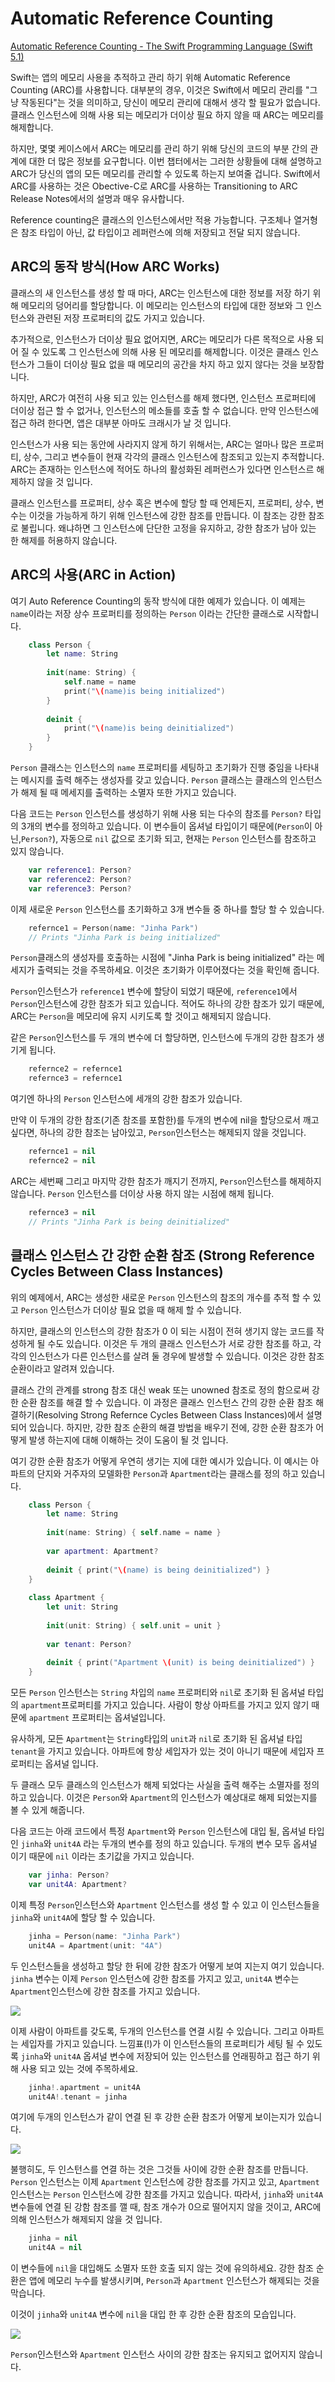 # Automatic Reference Counting

[Automatic Reference Counting - The Swift Programming Language (Swift 5.1)](https://docs.swift.org/swift-book/LanguageGuide/AutomaticReferenceCounting.html)

Swift는 앱의 메모리 사용을 추적하고 관리 하기 위해 Automatic Reference Counting (ARC)를 사용합니다. 대부분의 경우, 이것은 Swift에서 메모리 관리를 "그냥 작동된다"는 것을 의미하고, 당신이 메모리 관리에 대해서 생각 할 필요가 없습니다. 클래스 인스턴스에 의해 사용 되는 메모리가 더이상 필요 하지 않을 때 ARC는 메모리를 해제합니다.

하지만, 몇몇 케이스에서 ARC는 메모리를 관리 하기 위해 당신의 코드의 부분 간의 관계에 대한 더 많은 정보를 요구합니다. 이번 챕터에서는 그러한 상황들에 대해 설명하고 ARC가 당신의 앱의 모든 메모리를 관리할 수 있도록 하는지 보여줄 겁니다. Swift에서 ARC를 사용하는 것은 Obective-C로 ARC를 사용하는 Transitioning to ARC Release Notes에서의 설명과 매우 유사합니다.

Reference counting은 클래스의 인스턴스에서만 적용 가능합니다. 구조체나 열거형은 참조 타입이 아닌, 값 타입이고 레퍼런스에 의해 저장되고 전달 되지 않습니다.

## ARC의 동작 방식(How ARC Works)

클래스의 새 인스턴스를 생성 할 때 마다, ARC는 인스턴스에 대한 정보를 저장 하기 위해 메모리의 덩어리를 할당합니다. 이 메모리는 인스턴스의 타입에 대한 정보와 그 인스턴스와 관련된 저장 프로퍼티의 값도 가지고 있습니다.

추가적으로, 인스턴스가 더이상 필요 없어지면, ARC는 메모리가 다른 목적으로 사용 되어 질 수 있도록 그 인스턴스에 의해 사용 된 메모리를 해제합니다. 이것은 클래스 인스턴스가 그들이 더이상 필요 없을 때 메모리의 공간을 차지 하고 있지 않다는 것을 보장합니다.

하지만, ARC가 여전히 사용 되고 있는 인스턴스를 해제 했다면, 인스턴스 프로퍼티에 더이상 접근 할 수 없거나, 인스턴스의 메소들를 호출 할 수 없습니다. 만약 인스턴스에 접근 하려 한다면, 앱은 대부분 아마도 크래시가 날 것 입니다.

인스턴스가 사용 되는 동안에 사라지지 않게 하기 위해서는, ARC는 얼마나 많은 프로퍼티, 상수, 그리고 변수들이 현재 각각의 클래스 인스턴스에 참조되고 있는지 추적합니다. ARC는 존재하는 인스턴스에 적어도 하나의 활성화된 레퍼런스가 있다면 인스턴스르 해제하지 않을 것 입니다.

클래스 인스턴스를 프로퍼티, 상수 혹은 변수에 할당 할 때 언제든지, 프로퍼티, 상수, 변수는 이것을 가능하게 하기 위해 인스턴스에 강한 참조를 만듭니다. 이 참조는 강한 참조로 불립니다. 왜냐하면 그 인스턴스에 단단한 고정을 유지하고, 강한 참조가 남아 있는 한 해제를 허용하지 않습니다.

## ARC의 사용(ARC in Action)

여기 Auto Reference Counting의 동작 방식에 대한 예제가 있습니다. 이 예제는 `name`이라는 저장 상수 프로퍼티를 정의하는 `Person` 이라는 간단한 클래스로 시작합니다.

```swift
    class Person {
    	let name: String
    
    	init(name: String) {
    		self.name = name
    		print("\(name)is being initialized")
    	}
    
    	deinit {
    		print("\(name)is being deinitialized")
    	}
    }
```

 `Person` 클래스는 인스턴스의 `name` 프로퍼티를 세팅하고 초기화가 진행 중임을 나타내는 메시지를 출력 해주는 생성자를 갖고 있습니다. `Person` 클래스는 클래스의 인스턴스가 해제 될 때 메세지를 출력하는 소멸자 또한 가지고 있습니다.

다음 코드는 `Person` 인스턴스를 생성하기 위해 사용 되는 다수의 참조를  `Person?` 타입의 3개의 변수를 정의하고 있습니다. 이 변수들이 옵셔널 타입이기 때문에(`Person`이 아닌,`Person?`), 자동으로 `nil` 값으로 초기화 되고, 현재는 `Person` 인스턴스를 참조하고 있지 않습니다.

```swift
    var reference1: Person?
    var reference2: Person?
    var reference3: Person?
```

이제 새로운 `Person` 인스턴스를 초기화하고 3개 변수들 중 하나를 할당 할 수 있습니다.

```swift
    refernce1 = Person(name: "Jinha Park")
    // Prints "Jinha Park is being initialized"
```

`Person`클래스의 생성자를 호출하는 시점에 "Jinha Park is being initialized" 라는 메세지가 출력되는 것을 주목하세요. 이것은 초기화가 이루어졌다는 것을 확인해 줍니다.

`Person`인스턴스가 `reference1` 변수에 할당이 되었기 때문에, `reference1`에서 `Person`인스턴스에 강한 참조가 되고 있습니다. 적어도 하나의 강한 참조가 있기 때문에, ARC는 `Person`을 메모리에 유지 시키도록 할 것이고 해제되지 않습니다.

같은 `Person`인스턴스를 두 개의 변수에 더 할당하면, 인스턴스에 두개의 강한 참조가 생기게 됩니다.

```swift
    refernce2 = refernce1
    refernce3 = refernce1
```

여기엔 하나의 `Person` 인스턴스에 세개의 강한 참조가 있습니다.

만약 이 두개의 강한 참조(기존 참조를 포함한)를 두개의 변수에 nil을 할당으로서 깨고 싶다면, 하나의 강한 참조는 남아있고, `Person`인스턴스는 해제되지 않을 것입니다.

```swift
    refernce1 = nil
    refernce2 = nil
```

ARC는 세번째 그리고 마지막 강한 참조가 깨지기 전까지, `Person`인스턴스를 해제하지 않습니다. `Person` 인스턴스를 더이상 사용 하지 않는 시점에 해제 됩니다.

```swift
    refernce3 = nil
    // Prints "Jinha Park is being deinitialized"
```

## 클래스 인스턴스 간 강한 순환 참조 (Strong Reference Cycles Between Class Instances)

위의 예제에서, ARC는 생성한 새로운 `Person` 인스턴스의 참조의 개수를 추적 할 수 있고 `Person` 인스턴스가 더이상 필요 없을 때 해제 할 수 있습니다.

하지만, 클래스의 인스턴스의 강한 참조가 0 이 되는 시점이 전혀 생기지 않는 코드를 작성하게 될 수도 있습니다. 이것은 두 개의 클래스 인스턴스가 서로 강한 참조를 하고, 각각의 인스턴스가 다른 인스턴스를 살려 둘 경우에 발생할 수 있습니다. 이것은 강한 참조 순환이라고 알려져 있습니다.

클래스 간의 관계를 strong 참조 대신 weak 또는 unowned 참조로 정의 함으로써 강한 순환 참조를 해결 할 수 있습니다. 이 과정은 클래스 인스턴스 간의 강한 순환 참조 해결하기(Resolving Strong Refernce Cycles Between Class Instances)에서 설명되어 있습니다. 하지만, 강한 참조 순환의 해결 방법을 배우기 전에, 강한 순환 참조가 어떻게 발생 하는지에 대해 이해하는 것이 도움이 될 것 입니다.

여기 강한 순환 참조가 어떻게 우연히 생기는 지에 대한 예시가 있습니다. 이 예시는  아파트의 단지와 거주자의 모델화한 `Person`과 `Apartment`라는 클래스를 정의 하고 있습니다.

```swift
    class Person {
    	let name: String
    	
    	init(name: String) { self.name = name }
    
    	var apartment: Apartment?
    
    	deinit { print("\(name) is being deinitialized") }
    }
    
    class Apartment {
    	let unit: String
    	
    	init(unit: String) { self.unit = unit }
    
    	var tenant: Person?
    
    	deinit { print("Apartment \(unit) is being deinitialized") }
    }
```

모든 `Person` 인스턴스는 `String` 차입의 `name` 프로퍼티와 `nil`로 초기화 된 옵셔널 타입의 `apartment`프로퍼티를 가지고 있습니다. 사람이 항상 아파트를 가지고 있지 않기 때문에 `apartment` 프로퍼티는 옵셔널입니다.

유사하게, 모든 `Apartment`는 `String`타입의 `unit`과 `nil`로 초기화 된 옵셔널 타입 `tenant`을 가지고 있습니다. 아파트에 항상 세입자가  있는 것이 아니기 때문에 세입자 프로퍼티는 옵셔널 입니다.

두 클래스 모두 클래스의 인스턴스가 해제 되었다는 사실을 출력 해주는 소멸자를 정의하고 있습니다.  이것은 `Person`와 `Apartment`의 인스턴스가 예상대로 해제 되었는지를 볼 수 있게 해줍니다.

다음 코드는 아래 코드에서 특정 `Apartment`와 `Person` 인스턴스에 대입 될, 옵셔널 타입인 `jinha`와 `unit4A` 라는 두개의 변수를 정의 하고 있습니다. 두개의 변수 모두 옵셔널 이기 때문에 `nil` 이라는 초기값을 가지고 있습니다.

```swift
    var jinha: Person?
    var unit4A: Apartment?
```

이제 특정 `Person`인스턴스와 `Apartment` 인스턴스를 생성 할 수 있고 이 인스턴스들을 `jinha`와 `unit4A`에 할당 할 수 있습니다.

```swift
    jinha = Person(name: "Jinha Park")
    unit4A = Apartment(unit: "4A")
```

두 인스턴스들을 생성하고 할당 한 뒤에 강한 참조가 어떻게 보여 지는지 여기 있습니다. `jinha` 변수는 이제  `Person` 인스턴스에 강한 참조를 가지고 있고, `unit4A` 변수는 `Apartment`인스턴스에  강한 참조를 가지고 있습니다. 

![](https://docs.swift.org/swift-book/_images/referenceCycle01_2x.png)

이제 사람이 아파트를 갖도록, 두개의 인스턴스를 연결 시킬 수 있습니다. 그리고 아파트는 세입자를 가지고 있습니다. 느낌표(!)가 이 인스턴스들의 프로퍼티가 세팅 될 수 있도록 `jinha`와 `unit4A` 옵셔널 변수에 저장되어 있는 인스턴스를 언래핑하고 접근 하기 위해 사용 되고 있는 것에 주목하세요. 

```swift
    jinha!.apartment = unit4A
    unit4A!.tenant = jinha
```

여기에 두개의 인스턴스가 같이 연결 된 후 강한 순환 참조가 어떻게 보이는지가 있습니다.

![](https://docs.swift.org/swift-book/_images/referenceCycle02_2x.png)

불행히도, 두 인스턴스를 연결 하는 것은 그것들 사이에 강한 순환 참조를 만듭니다. `Person` 인스턴스는 이제 `Apartment` 인스턴스에 강한 참조를 가지고 있고, `Apartment` 인스턴스는 `Person` 인스턴스에 강한 참조를 가지고 있습니다. 따라서, `jinha`와 `unit4A`  변수들에 연결 된 강함 참조를 깰 때, 참조 개수가 0으로 떨어지지 않을 것이고, ARC에 의해 인스턴스가 해제되지 않을 것 입니다.

```swift
    jinha = nil
    unit4A = nil
```

이 변수들에 `nil`을 대입해도 소멸자 또한 호출 되지 않는 것에 유의하세요. 강한 참조 순환은 앱에 메모리 누수를 발생시키며, `Person`과  `Apartment` 인스턴스가 해제되는 것을 막습니다.

이것이 `jinha`와 `unit4A` 변수에 `nil`을 대입 한 후 강한 순환 참조의 모습입니다.

![](https://docs.swift.org/swift-book/_images/referenceCycle03_2x.png)

`Person`인스턴스와  `Apartment` 인스턴스 사이의 강한 참조는 유지되고 없어지지 않습니다.
